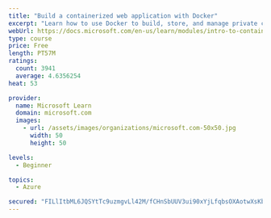 ```yaml
---
title: "Build a containerized web application with Docker"
excerpt: "Learn how to use Docker to build, store, and manage private container images with the Azure Container Registry."
webUrl: https://docs.microsoft.com/en-us/learn/modules/intro-to-containers/
type: course
price: Free
length: PT57M
ratings:
  count: 3941
  average: 4.6356254
heat: 53

provider:
  name: Microsoft Learn
  domain: microsoft.com
  images:
    - url: /assets/images/organizations/microsoft.com-50x50.jpg
      width: 50
      height: 50

levels:
  - Beginner

topics:
  - Azure

secured: "FILlItbML6JQSYtTc9uzmgvLl42M/fCHnSbUUV3ui90xYjLfqbsOXAotwXsKbYNebn7Kyb8Rj/wK8GJqZPyueTfJel5HfkMrPmelcPL59qu7KFoC0ZZi4QrWhUYrKwb4ZPqPp5W13unS/m/NNxN+ptLCAqgP1pWd1CUIruVvmpNkzcpts/Kr6fIBpACxhEbi1aeKGu12peo77rZJfEzjLZDENRrxBs8aHC/Zcp6E0MBqsXJcoRIIOflYkihpx/gBVHRi2aCpUiOh85fBqt6WowFW+0XGcAGpbwdq0XItZcvkouQZqQ8GVfT03kLuh0G7RgonurXzJlcJNX1rrGmTQFufQUwBF1VtQFDE8tiolGSK1c0cFBlywXeWNPPIB+onm6DO0A3RTqynRfHSk052rE9g1z3qy4nr9azCkQ0S9nA=;RH2hSoBzu3jg721URTByfA=="
---
```


